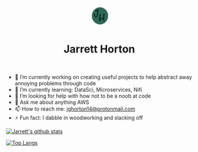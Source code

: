 <p align="center">
  <a href="https://www.gatsbyjs.com">
    <img alt="Gatsby" src="./icon2.png" width="60" style="border-radius: 50%" />
  </a>
</p>
<h1 align="center">
  Jarrett Horton
</h1>
<br/>

- 🔭 I’m currently working on creating useful projects to help abstract away annoying problems through code
- 🌱 I’m currently learning: DataSci, Microservices, Nifi
- 🤔 I’m looking for help with how not to be a noob at code
- 💬 Ask me about anything AWS
- 📫 How to reach me: jghorton14@protonmail.com
- ⚡ Fun fact: I dabble in woodworking and slacking off

[![Jarrett's github stats](https://github-readme-stats.vercel.app/api?username=jghorton14)](https://github.com/anuraghazra/github-readme-stats)


[![Top Langs](https://github-readme-stats.vercel.app/api/top-langs/?username=anuraghazra&layout=compact)](https://github.com/anuraghazra/github-readme-stats)